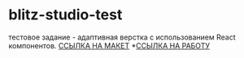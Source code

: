 # blitz-studio-test
тестовое задание - адаптивная верстка с использованием React компонентов.
[ССЫЛКА НА МАКЕТ](https://yadi.sk/i/9ljmuTkMrUDMJ)
*[ССЫЛКА НА РАБОТУ](https://smaginalexander.github.io/blitz-studio-test/.)
